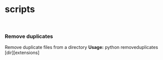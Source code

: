 # scripts
<br>
<h3>Remove duplicates</h2>
<p>
  Remove duplicate files from a directory
  <b>Usage:</b>
python removeduplicates [dir][extensions]
  </p>
